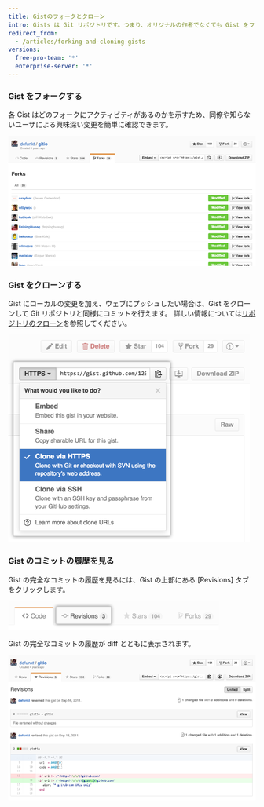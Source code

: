 ```yaml
---
title: Gistのフォークとクローン
intro: Gists は Git リポジトリです。つまり、オリジナルの作者でなくても Gist をフォークしたりクローンしたりできます。 diff など、Gist の完全なコミット履歴を見ることもできます。
redirect_from:
  - /articles/forking-and-cloning-gists
versions:
  free-pro-team: '*'
  enterprise-server: '*'
---
```


### Gist をフォークする

各 Gist はどのフォークにアクティビティがあるのかを示すため、同僚や知らないユーザによる興味深い変更を簡単に確認できます。

![Gist フォーク](/assets/images/help/gist/gist_forks.png)

### Gist をクローンする

Gist にローカルの変更を加え、ウェブにプッシュしたい場合は、Gist をクローンして Git リポジトリと同様にコミットを行えます。 詳しい情報については[リポジトリのクローン](/articles/cloning-a-repository)を参照してください。

![Gist クローンボタン](/assets/images/help/gist/gist_clone_btn.png)

### Gist のコミットの履歴を見る

Gist の完全なコミットの履歴を見るには、Gist の上部にある [Revisions] タブをクリックします。

![Gist [revisions] タブ](/assets/images/help/gist/gist_revisions_tab.png)

Gist の完全なコミットの履歴が diff とともに表示されます。

![Gist [revisions] ページ](/assets/images/help/gist/gist_history.png)
